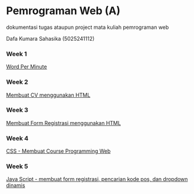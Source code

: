 # Pemrograman Web (A)
dokumentasi tugas ataupun project mata kuliah pemrograman web 

Dafa Kumara Sahasika (5025241112)

### **Week 1**
[Word Per Minute](Word-Per-Minute.md)

### **Week 2**
[Membuat CV menggunakan HTML](cv-html.md)

### **Week 3**
[Membuat Form Registrasi menggunakan HTML](form-and-frame.md)

### **Week 4**
[CSS - Membuat Course Programming Web](course-web-programming.md)

### **Week 5**
[Java Script - membuat form registrasi, pencarian kode pos, dan dropdown dinamis](java-script.md)
